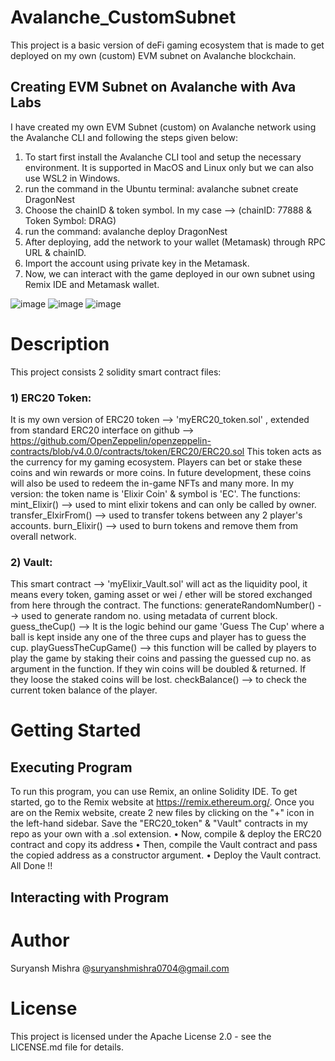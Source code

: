 # Avalanche_CustomSubnet
This project is a basic version of deFi gaming ecosystem that is made to get deployed on my own (custom) EVM subnet on Avalanche blockchain.
## Creating EVM Subnet on Avalanche with Ava Labs
I have created my own EVM Subnet (custom) on Avalanche network using the Avalanche CLI and following the steps given below:
1) To start first install the Avalanche CLI tool and setup the necessary environment. It is supported in MacOS and Linux only but we can also use WSL2 in Windows.
2) run the command in the Ubuntu terminal: avalanche subnet create DragonNest
3) Choose the chainID & token symbol. In my case --> (chainID: 77888 & Token Symbol: DRAG)
4) run the command: avalanche deploy DragonNest
5) After deploying, add the network to your wallet (Metamask) through RPC URL & chainID.
6) Import the account using private key in the Metamask.
7) Now, we can interact with the game deployed in our own subnet using Remix IDE and Metamask wallet.
   
![image](https://github.com/user-attachments/assets/61df29c5-4c92-4d66-a294-7c82d01e05fa)
![image](https://github.com/user-attachments/assets/7bd0d4cc-74f1-4a98-a992-c4edbf32cae5)
![image](https://github.com/user-attachments/assets/a1b1dd11-0856-4e37-b34f-9d985fd88ca5)

# Description
This project consists 2 solidity smart contract files:
### 1) ERC20 Token:
It is my own version of ERC20 token --> 'myERC20_token.sol' , extended from standard ERC20 interface on github --> 
https://github.com/OpenZeppelin/openzeppelin-contracts/blob/v4.0.0/contracts/token/ERC20/ERC20.sol
This token acts as the currency for my gaming ecosystem. Players can bet or stake these coins and win rewards or more coins.
In future development, these coins will also be used to redeem the in-game NFTs and many more.
In my version: the token name is 'Elixir Coin' & symbol is 'EC'.
The functions: mint_Elixir() --> used to mint elixir tokens and can only be called by owner.
transfer_ElxirFrom() --> used to transfer tokens between any 2 player's accounts.
burn_Elixir() --> used to burn tokens and remove them from overall network.

### 2) Vault: 
This smart contract --> 'myElixir_Vault.sol' will act as the liquidity pool, it means every token, gaming asset or wei / ether will be stored exchanged from here through the contract.
The functions: generateRandomNumber() --> used to generate random no. using metadata of current block.
guess_theCup() --> It is the logic behind our game 'Guess The Cup' where a ball is kept inside any one of the three cups and player has to guess the cup.
playGuessTheCupGame() --> this function will be called by players to play the game by staking their coins and passing the guessed cup no. as argument in the function.
If they win coins will be doubled & returned.
If they loose the staked coins will be lost.
checkBalance() --> to check the current token balance of the player.
# Getting Started 
## Executing Program
To run this program, you can use Remix, an online Solidity IDE. To get started, go to the Remix website at https://remix.ethereum.org/. Once you are on the Remix website, create 2 new files by clicking on the "+" icon in the left-hand sidebar. Save the "ERC20_token" & "Vault" contracts in my repo as your own with a .sol extension.
•	Now, compile & deploy the ERC20 contract and copy its address
•	Then, compile the Vault contract and pass the copied address as a constructor argument.
•	Deploy the Vault contract. All Done !!
## Interacting with Program

# Author 
Suryansh Mishra @suryanshmishra0704@gmail.com
# License
This project is licensed under the Apache License 2.0 - see the LICENSE.md file for details.






